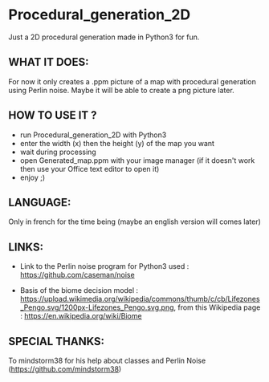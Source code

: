 # Procedural_generation_2D
Just a 2D procedural generation made in Python3 for fun.


WHAT IT DOES:
----------
For now it only creates a .ppm picture of a map with procedural generation using Perlin noise. Maybe it will be able to create a png picture later.


HOW TO USE IT ?
----------

- run Procedural_generation_2D with Python3
- enter the width (x) then the height (y) of the map you want
- wait during processing
- open Generated_map.ppm with your image manager (if it doesn't work then use your Office text editor to open it)
- enjoy ;)


LANGUAGE:
----------
Only in french for the time being (maybe an english version will comes later)


LINKS:
----------
- Link to the Perlin noise program for Python3 used :
https://github.com/caseman/noise

- Basis of the biome decision model :
https://upload.wikimedia.org/wikipedia/commons/thumb/c/cb/Lifezones_Pengo.svg/1200px-Lifezones_Pengo.svg.png,
from this Wikipedia page :
https://en.wikipedia.org/wiki/Biome


SPECIAL THANKS:
----------
To mindstorm38 for his help about classes and Perlin Noise (https://github.com/mindstorm38)
